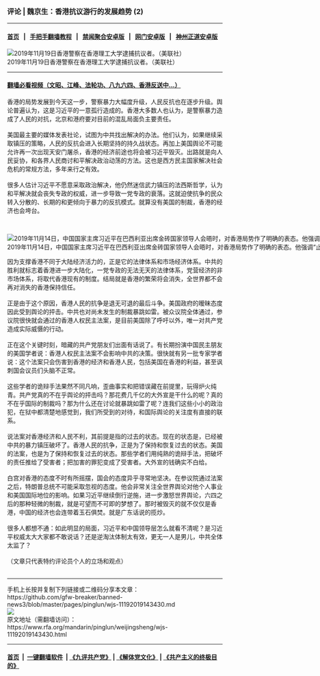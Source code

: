 ###  评论 | 魏京生：香港抗议游行的发展趋势 (2) 
------------------------

#### [首页](https://github.com/gfw-breaker/banned-news3/blob/master/README.md) &nbsp;&nbsp;|&nbsp;&nbsp; [手把手翻墙教程](https://github.com/gfw-breaker/guides/wiki) &nbsp;&nbsp;|&nbsp;&nbsp; [禁闻聚合安卓版](https://github.com/gfw-breaker/bn-android) &nbsp;&nbsp;|&nbsp;&nbsp; [网门安卓版](https://github.com/oGate2/oGate) &nbsp;&nbsp;|&nbsp;&nbsp; [神州正道安卓版](https://github.com/SzzdOgate/update) 



<div id="headerimg">
 <img alt="2019年11月19日香港警察在香港理工大学逮捕抗议者。（美联社）" src="https://www.rfa.org/mandarin/pinglun/weijingsheng/wjs-11192019143430.html/AP_19323570871445.jpg/@@images/06b2b9bc-91cd-471b-9e00-85a823d81760.jpeg" title="2019年11月19日香港警察在香港理工大学逮捕抗议者。（美联社）"/>
 <div id="headerimgcontents">
  <div id="headerimgcaption">
   <span>
    2019年11月19日香港警察在香港理工大学逮捕抗议者。（美联社）
   </span>
   <!-- zoomattribute -->
  </div>
  <!-- headerimgcaption -->
 </div>
 <!-- headerimagecontents -->
</div>

<hr/>


#### [翻墙必看视频（文昭、江峰、法轮功、八九六四、香港反送中...）](https://github.com/gfw-breaker/banned-news3/blob/master/pages/links.md)

<div id="storytext">
 <div>
  <div class="slot_header">
  </div>
 </div>
 <p>
  香港的局势发展到今天这一步，警察暴力大幅度升级，人民反抗也在逐步升级。舆论普遍认为，这是习近平的一意孤行造成的。香港大多数人也认为，是警察暴力造成了人民的对抗，北京和港府要对目前的混乱局面负主要责任。
  <br/>
  <br/>
  美国最主要的媒体发表社论，试图为中共找出解决的办法。他们认为，如果继续采取镇压的策略，人民的反抗会进入长期坚持的持久战状态。再加上美国舆论不可能允许再一次出现天安门屠杀，香港的经济前途也将会被习近平毁灭。出路就是向人民妥协，和各界人民商讨和平解决政治动荡的方法。这也是西方民主国家解决社会危机的常规方法，多年来行之有效。
  <br/>
  <br/>
  很多人估计习近平不愿意采取政治解决，他仍然迷信武力镇压的法西斯哲学，认为和平解决就会丧失专政的权威，进一步导致一党专政的衰落。这就迫使抗争的民众转入分散的、长期的和更倾向于暴力的反抗模式。就算没有美国的制裁，香港的经济也会垮台。
 </p>
 <p>
  <br/>
  <div class="image-inline captioned" style="width:1500px;">
   <div style="width:1500px;">
    <img alt="2019年11月14日，中国国家主席习近平在巴西利亚出席金砖国家领导人会晤时，对香港局势作了明确的表态。他强调“止暴制乱、恢复秩序是香港当前最紧迫的任务。”（美联社）" src="https://www.rfa.org/mandarin/yataibaodao/gangtai/ql2-11152019064540.html/AP_19318632996451.jpg" title="2019年11月14日，中国国家主席习近平在巴西利亚出席金砖国家领导人会晤时，对香港局势作了明确的表态。他强调“止暴制乱、恢复秩序是香港当前最紧迫的任务。”（美联社）"/>
   </div>
   <div class="image-caption">
    <span style="width:1500px;">
     2019年11月14日，中国国家主席习近平在巴西利亚出席金砖国家领导人会晤时，对香港局势作了明确的表态。他强调“止暴制乱、恢复秩序是香港当前最紧迫的任务。”（美联社）
    </span>
    <span class="copyright">
    </span>
   </div>
  </div>
 </p>
 <p>
  因为支撑香港不同于大陆经济活力的，正是它的法律体系和市场经济体系。中共的胜利就标志着香港进一步大陆化，一党专政的无法无天的法律体系，党营经济的非市场体系，将取代香港现有的制度。结局就是香港的繁荣将会消失，全世界都不会再对消失的香港保持信任。
  <br/>
  <br/>
  正是由于这个原因，香港人民的抗争是退无可退的最后斗争。美国政府的暧昧态度因此受到舆论的抨击。中共也对尚未发生的制裁暴跳如雷。被众议院全体通过，参议院很快就会通过的香港人权民主法案，是目前美国除了呼吁以外，唯一对共产党造成实际威慑的行动。
  <br/>
  <br/>
  正在这个关键时刻，暗藏的共产党朋友们出面有话说了。有长期扮演中国民主朋友的美国学者说：香港人权民主法案不会影响中共的决策。很快就有另一批专家学者说：这个法案只会伤害到香港的经济和香港人民，包括美国在香港的利益，甚至讽刺国会议员们头脑不正常。
  <br/>
  <br/>
  这些学者的诡辩手法果然不同凡响，歪曲事实和把错误藏在前提里，玩得炉火纯青。共产党真的不在乎舆论的抨击吗？那花费几千亿的大外宣是干什么的呢？真的不在乎国际的制裁吗？那为什么还在讨论就暴跳如雷了呢？连我们这些小小的政治犯，在狱中都清楚地感觉到，我们所受到的对待，和国际舆论的关注度有直接的联系。
  <br/>
  <br/>
  说法案对香港经济和人民不利，其前提是指的过去的状态。现在的状态是，已经被中共的暴力镇压破坏了。香港人民的抗争，正是为了保持和恢复过去的状态。美国的法案，也是为了保持和恢复过去的状态。那些学者们用纯熟的诡辩手法，把破坏的责任推给了受害者；把加害的罪犯变成了受害者。大外宣的钱确实不白给。
  <br/>
  <br/>
  白宫对香港的态度不时有所摇摆，国会的态度异乎寻常地坚决。在参议院通过法案之后，特朗普总统不可能采取忽视的态度。他会非常关注全世界舆论对他个人事业和美国国际地位的影响。如果习近平继续倒行逆施，进一步激怒世界舆论，六四之后的那种轻微的制裁，就是可望而不可即的梦想了。那时被毁灭的就不仅仅是香港，中国的经济也会连带着玉石俱焚。就是广东话说的揽炒。
  <br/>
  <br/>
  很多人都想不通：如此明显的局面，习近平和中国领导层怎么就看不清呢？是习近平权威太大大家都不敢说话？还是逆淘汰体制太有效，更无一人是男儿，中共全体太监了？
  <br/>
  <br/>
  （文章只代表特约评论员个人的立场和观点）
  <br/>
  <br/>
 </p>
</div>

<hr/>
手机上长按并复制下列链接或二维码分享本文章：<br/>
https://github.com/gfw-breaker/banned-news3/blob/master/pages/pinglun/wjs-11192019143430.md <br/>
<a href='https://github.com/gfw-breaker/banned-news3/blob/master/pages/pinglun/wjs-11192019143430.md'><img src='https://github.com/gfw-breaker/banned-news3/blob/master/pages/pinglun/wjs-11192019143430.md.png'/></a> <br/>
原文地址（需翻墙访问）：https://www.rfa.org/mandarin/pinglun/weijingsheng/wjs-11192019143430.html


------------------------
#### [首页](https://github.com/gfw-breaker/banned-news3/blob/master/README.md) &nbsp;|&nbsp; [一键翻墙软件](https://github.com/gfw-breaker/nogfw/blob/master/README.md) &nbsp;| [《九评共产党》](https://github.com/gfw-breaker/9ping.md/blob/master/README.md#九评之一评共产党是什么) | [《解体党文化》](https://github.com/gfw-breaker/jtdwh.md/blob/master/README.md) | [《共产主义的终极目的》](https://github.com/gfw-breaker/gczydzjmd.md/blob/master/README.md)


<img src='http://gfw-breaker.win/banned-news3/pages/pinglun/wjs-11192019143430.md' width='0px' height='0px'/>